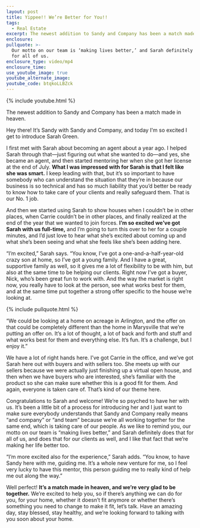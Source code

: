 ```yaml
---
layout: post
title: Yippee!! We’re Better for You!!
tags:
  - Real Estate
excerpt: The newest addition to Sandy and Company has been a match made in heaven.
enclosure:
pullquote: >-
  Our motto on our team is ‘making lives better,’ and Sarah definitely does that
  for all of us.
enclosure_type: video/mp4
enclosure_time:
use_youtube_image: true
youtube_alternate_image:
youtube_code: btqkoLLBZck
---
```


{% include youtube.html %}

The newest addition to Sandy and Company has been a match made in heaven.

Hey there\! It’s Sandy with Sandy and Company, and today I'm so excited I get to introduce Sarah Green.&nbsp;

I first met with Sarah about becoming an agent about a year ago. I helped Sarah through that—just figuring out what she wanted to do—and yes, she became an agent, and then started mentoring her when she got her license at the end of July. **What I was impressed with for Sarah is that I felt like she was smart.** I keep leading with that, but it’s so important to have somebody who can understand the situation that they’re in because our business is so technical and has so much liability that you’d better be ready to know how to take care of your clients and really safeguard them. That is our No. 1 job.&nbsp;

And then we started using Sarah to show houses when I couldn’t be in other places, when Carrie couldn’t be in other places, and finally realized at the end of the year that we wanted to join forces. **I’m so excited we’ve got Sarah with us full-time,** and I’m going to turn this over to her for a couple minutes, and I’d just love to hear what she’s excited about coming up and what she’s been seeing and what she feels like she’s been adding here.&nbsp;

“I’m excited,” Sarah says. “You know, I’ve got a one-and-a-half-year-old crazy son at home, so I’ve got a young family. And I have a great, supportive family as well, so it gives me a lot of flexibility to be with him, but also at the same time to be helping our clients. Right now I’ve got a buyer, Nick, who’s been great fun to work with. And the way the market is right now, you really have to look at the person, see what works best for them, and at the same time put together a strong offer specific to the house we’re looking at.

{% include pullquote.html %}

“We could be looking at a home on acreage in Arlington, and the offer on that could be completely different than the home in Marysville that we’re putting an offer on. It’s a lot of thought, a lot of back and forth and stuff and what works best for them and everything else. It’s fun. It’s a challenge, but I enjoy it.”

We have a lot of right hands here. I’ve got Carrie in the office, and we’ve got Sarah here out with buyers and with sellers too. She meets up with our sellers because we were actually just finishing up a virtual open house, and then when we have buyers who are interested, she’s familiar with the product so she can make sure whether this is a good fit for them. And again, everyone is taken care of. That’s kind of our theme here.&nbsp;

Congratulations to Sarah and welcome\! We’re so psyched to have her with us. It’s been a little bit of a process for introducing her and I just want to make sure everybody understands that Sandy and Company really means “and company” or “and team” because we’re all working together for the same end, which is taking care of our people. As we like to remind you, our motto on our team is “making lives better,” and Sarah definitely does that for all of us, and does that for our clients as well, and I like that fact that we’re making her life better too.

“I’m more excited also for the experience,” Sarah adds. “You know, to have Sandy here with me, guiding me. It’s a whole new venture for me, so I feel very lucky to have this mentor, this person guiding me to really kind of help me out along the way.”

Well perfect\! **It’s a match made in heaven, and we’re very glad to be together.** We’re excited to help you, so if there’s anything we can do for you, for your home, whether it doesn’t fit anymore or whether there’s something you need to change to make it fit, let’s talk. Have an amazing day, stay blessed, stay healthy, and we’re looking forward to talking with you soon about your home.
